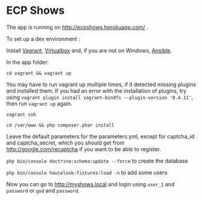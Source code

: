 ECP Shows
=========

The app is running on http://ecpshows.herokuapp.com/ .

To set up a dev environment :

Install [Vagrant](https://www.vagrantup.com/downloads.html), [Virtualbox](https://www.virtualbox.org/wiki/Downloads) and, if you are not on Windows, [Ansible](http://docs.ansible.com/ansible/intro_installation.html).

In the app folder:

`cd vagrant && vagrant up` 

You may have to run vagrant up multiple times, if it detected missing plugins and installed them. If you had an error with the installation of plugins, try using `vagrant plugin install vagrant-bindfs --plugin-version '0.4.11'`, then run `vagrant up` again.

`vagrant ssh`

`cd /var/www && php composer.phar install`

Leave the default parameters for the parameters.yml, except for captcha_id and captcha_secret, which you should get from http://google.com/recaptcha if you want to be able to register.

`php bin/console doctrine:schema:update --force` to create the database

`php bin/console hautelook:fixtures:load -n` to add some users

Now you can go to http://myshows.local and login using `user_1` and `password` or `god` and `password`.